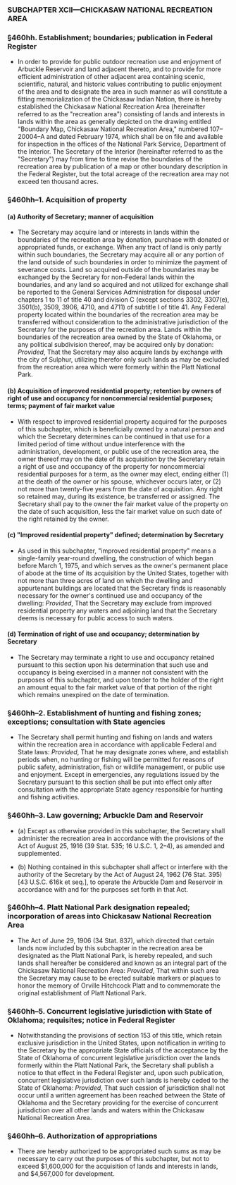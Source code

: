 ### SUBCHAPTER XCII—CHICKASAW NATIONAL RECREATION AREA

### §460hh. Establishment; boundaries; publication in Federal Register
* In order to provide for public outdoor recreation use and enjoyment of Arbuckle Reservoir and land adjacent thereto, and to provide for more efficient administration of other adjacent area containing scenic, scientific, natural, and historic values contributing to public enjoyment of the area and to designate the area in such manner as will constitute a fitting memorialization of the Chickasaw Indian Nation, there is hereby established the Chickasaw National Recreation Area (hereinafter referred to as the "recreation area") consisting of lands and interests in lands within the area as generally depicted on the drawing entitled "Boundary Map, Chickasaw National Recreation Area," numbered 107–20004–A and dated February 1974, which shall be on file and available for inspection in the offices of the National Park Service, Department of the Interior. The Secretary of the Interior (hereinafter referred to as the "Secretary") may from time to time revise the boundaries of the recreation area by publication of a map or other boundary description in the Federal Register, but the total acreage of the recreation area may not exceed ten thousand acres.

### §460hh–1. Acquisition of property
#### (a) Authority of Secretary; manner of acquisition
* The Secretary may acquire land or interests in lands within the boundaries of the recreation area by donation, purchase with donated or appropriated funds, or exchange. When any tract of land is only partly within such boundaries, the Secretary may acquire all or any portion of the land outside of such boundaries in order to minimize the payment of severance costs. Land so acquired outside of the boundaries may be exchanged by the Secretary for non-Federal lands within the boundaries, and any land so acquired and not utilized for exchange shall be reported to the General Services Administration for disposal under chapters 1 to 11 of title 40 and division C (except sections 3302, 3307(e), 3501(b), 3509, 3906, 4710, and 4711) of subtitle I of title 41. Any Federal property located within the boundaries of the recreation area may be transferred without consideration to the administrative jurisdiction of the Secretary for the purposes of the recreation area. Lands within the boundaries of the recreation area owned by the State of Oklahoma, or any political subdivision thereof, may be acquired only by donation: _Provided_, That the Secretary may also acquire lands by exchange with the city of Sulphur, utilizing therefor only such lands as may be excluded from the recreation area which were formerly within the Platt National Park.

#### (b) Acquisition of improved residential property; retention by owners of right of use and occupancy for noncommercial residential purposes; terms; payment of fair market value
* With respect to improved residential property acquired for the purposes of this subchapter, which is beneficially owned by a natural person and which the Secretary determines can be continued in that use for a limited period of time without undue interference with the administration, development, or public use of the recreation area, the owner thereof may on the date of its acquisition by the Secretary retain a right of use and occupancy of the property for noncommercial residential purposes for a term, as the owner may elect, ending either (1) at the death of the owner or his spouse, whichever occurs later, or (2) not more than twenty-five years from the date of acquisition. Any right so retained may, during its existence, be transferred or assigned. The Secretary shall pay to the owner the fair market value of the property on the date of such acquisition, less the fair market value on such date of the right retained by the owner.

#### (c) "Improved residential property" defined; determination by Secretary
* As used in this subchapter, "improved residential property" means a single-family year-round dwelling, the construction of which began before March 1, 1975, and which serves as the owner's permanent place of abode at the time of its acquisition by the United States, together with not more than three acres of land on which the dwelling and appurtenant buildings are located that the Secretary finds is reasonably necessary for the owner's continued use and occupancy of the dwelling: _Provided_, That the Secretary may exclude from improved residential property any waters and adjoining land that the Secretary deems is necessary for public access to such waters.

#### (d) Termination of right of use and occupancy; determination by Secretary
* The Secretary may terminate a right to use and occupancy retained pursuant to this section upon his determination that such use and occupancy is being exercised in a manner not consistent with the purposes of this subchapter, and upon tender to the holder of the right an amount equal to the fair market value of that portion of the right which remains unexpired on the date of termination.

### §460hh–2. Establishment of hunting and fishing zones; exceptions; consultation with State agencies
* The Secretary shall permit hunting and fishing on lands and waters within the recreation area in accordance with applicable Federal and State laws: _Provided_, That he may designate zones where, and establish periods when, no hunting or fishing will be permitted for reasons of public safety, administration, fish or wildlife management, or public use and enjoyment. Except in emergencies, any regulations issued by the Secretary pursuant to this section shall be put into effect only after consultation with the appropriate State agency responsible for hunting and fishing activities.

### §460hh–3. Law governing; Arbuckle Dam and Reservoir
* (a) Except as otherwise provided in this subchapter, the Secretary shall administer the recreation area in accordance with the provisions of the Act of August 25, 1916 (39 Stat. 535; 16 U.S.C. 1, 2–4), as amended and supplemented.

* (b) Nothing contained in this subchapter shall affect or interfere with the authority of the Secretary by the Act of August 24, 1962 (76 Stat. 395) [43 U.S.C. 616k et seq.], to operate the Arbuckle Dam and Reservoir in accordance with and for the purposes set forth in that Act.

### §460hh–4. Platt National Park designation repealed; incorporation of areas into Chickasaw National Recreation Area
* The Act of June 29, 1906 (34 Stat. 837), which directed that certain lands now included by this subchapter in the recreation area be designated as the Platt National Park, is hereby repealed, and such lands shall hereafter be considered and known as an integral part of the Chickasaw National Recreation Area: _Provided_, That within such area the Secretary may cause to be erected suitable markers or plaques to honor the memory of Orville Hitchcock Platt and to commemorate the original establishment of Platt National Park.

### §460hh–5. Concurrent legislative jurisdiction with State of Oklahoma; requisites; notice in Federal Register
* Notwithstanding the provisions of section 153 of this title, which retain exclusive jurisdiction in the United States, upon notification in writing to the Secretary by the appropriate State officials of the acceptance by the State of Oklahoma of concurrent legislative jurisdiction over the lands formerly within the Platt National Park, the Secretary shall publish a notice to that effect in the Federal Register and, upon such publication, concurrent legislative jurisdiction over such lands is hereby ceded to the State of Oklahoma: _Provided_, That such cession of jurisdiction shall not occur until a written agreement has been reached between the State of Oklahoma and the Secretary providing for the exercise of concurrent jurisdiction over all other lands and waters within the Chickasaw National Recreation Area.

### §460hh–6. Authorization of appropriations
* There are hereby authorized to be appropriated such sums as may be necessary to carry out the purposes of this subchapter, but not to exceed $1,600,000 for the acquisition of lands and interests in lands, and $4,567,000 for development.
